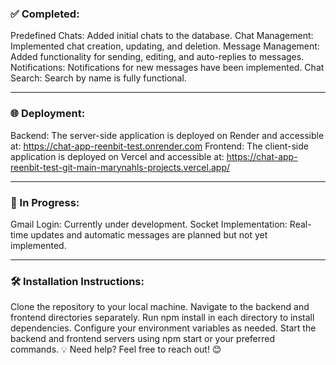 ### ✅ Completed:
Predefined Chats: Added initial chats to the database.
Chat Management: Implemented chat creation, updating, and deletion.
Message Management: Added functionality for sending, editing, and auto-replies to messages.
Notifications: Notifications for new messages have been implemented.
Chat Search: Search by name is fully functional.
_________________________________________________________
### 🌐 Deployment:
Backend: The server-side application is deployed on Render and accessible at:
https://chat-app-reenbit-test.onrender.com
Frontend: The client-side application is deployed on Vercel and accessible at:
https://chat-app-reenbit-test-git-main-marynahls-projects.vercel.app/
_________________________________________________________

### 🚧 In Progress:
Gmail Login: Currently under development.
Socket Implementation: Real-time updates and automatic messages are planned but not yet implemented.
_________________________________________________________

### 🛠️ Installation Instructions:
Clone the repository to your local machine.
Navigate to the backend and frontend directories separately.
Run npm install in each directory to install dependencies.
Configure your environment variables as needed.
Start the backend and frontend servers using npm start or your preferred commands.
💡 Need help? Feel free to reach out! 😊

